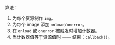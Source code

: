 
算法：
1. 为每个资源制作 `img`。
2. 为每个 image 添加 `onload/onerror`。
3. 在 `onload` 或 `onerror` 被触发时增加计数器。
4. 当计数器值等于资源值时 —— 结束：`callback()`。
